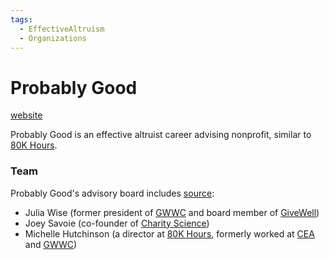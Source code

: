 ```yaml
---
tags:
  - EffectiveAltruism
  - Organizations
---
```

# Probably Good

[website](https://probablygood.org/)

Probably Good is an effective altruist career advising nonprofit, similar to [80K Hours](80,000%20Hours.md).

### Team

Probably Good's advisory board includes [source](https://probablygood.org/about/):
- Julia Wise (former president of [GWWC](GWWC.md) and board member of [GiveWell](GiveWell.md))
- Joey Savoie (co-founder of [Charity Science](Charity%20Science.md))
- Michelle Hutchinson (a director at [80K Hours](80,000%20Hours.md), formerly worked at [CEA](CEA.md) and [GWWC](GWWC.md))